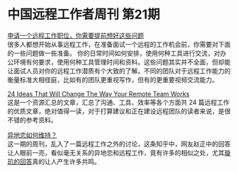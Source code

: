 # 中国远程工作者周刊 第21期

[申请一个远程工作职位，你需要提前想好这些问题][a1]  
很多人都想开始从事远程工作，在准备面试一个远程的工作机会前，你需要对下面的一些问题做一些准备。
你的日常时间如何安排，使用何种工具进行交流，对办公环境有何要求，使用何种工具管理时间和资料。这些问题其实并不全面，但却能让面试人员对你的远程工作潜质有个大致的了解。不同的团队对于远程工作能力的衡量标准大相径庭，比如有的团队更重视写作，但有的更重要视频交流能力。

[24 Ideas That Will Change The Way Your Remote Team Works][a2]  
这是一个资源汇总的文章，汇总了沟通、工具、效率等各个方面共 24 篇远程工作的优质文章，绝对值得一读，对于打算建议和正在建设远程团队的读者来说，是很不错的参考资料。

[异地恋如何维持？][a3]  
这一期的周刊，乱入了一篇远程工作之外的讨论，这条知乎中，网友赵正中的回答让人眼前一亮，看似毫无关系的异地恋和远程工作，竟有许多的相似之处，尤其[璇玑的回答](http://zhi.hu/3QBX)真的让人产生许多共鸣。


[a1]: https://remoteworker.wordpress.com/2015/05/11/applying-for-a-remote-job-prepare-to-answer-these-interview-questions
[a2]: http://www.helpscout.net/blog/remote-work-resources/
[a3]: http://www.zhihu.com/question/21314569/answer/46562824